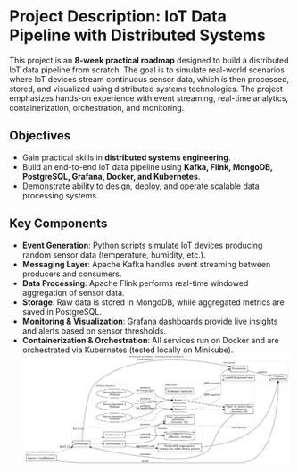 # Project Description: IoT Data Pipeline with Distributed Systems

This project is an **8-week practical roadmap** designed to build a distributed IoT data pipeline from scratch. The goal is to simulate real-world scenarios where IoT devices stream continuous sensor data, which is then processed, stored, and visualized using distributed systems technologies. The project emphasizes hands-on experience with event streaming, real-time analytics, containerization, orchestration, and monitoring.

## Objectives
- Gain practical skills in **distributed systems engineering**.
- Build an end-to-end IoT data pipeline using **Kafka, Flink, MongoDB, PostgreSQL, Grafana, Docker, and Kubernetes**.
- Demonstrate ability to design, deploy, and operate scalable data processing systems.

## Key Components
- **Event Generation**: Python scripts simulate IoT devices producing random sensor data (temperature, humidity, etc.).
- **Messaging Layer**: Apache Kafka handles event streaming between producers and consumers.
- **Data Processing**: Apache Flink performs real-time windowed aggregation of sensor data.
- **Storage**: Raw data is stored in MongoDB, while aggregated metrics are saved in PostgreSQL.
- **Monitoring & Visualization**: Grafana dashboards provide live insights and alerts based on sensor thresholds.
- **Containerization & Orchestration**: All services run on Docker and are orchestrated via Kubernetes (tested locally on Minikube).
![alt text](/images/iot_architecture.png)

